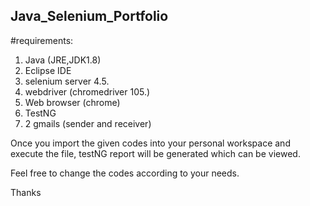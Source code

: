 ## Java_Selenium_Portfolio

#requirements:
1. Java (JRE,JDK1.8)
2. Eclipse IDE
3. selenium server 4.5.
4. webdriver (chromedriver 105.)
5. Web browser (chrome)
6. TestNG
7. 2 gmails (sender and receiver)

Once you import the given codes into your personal workspace and execute the file, testNG report will be generated
which can be viewed.

Feel free to change the codes according to your needs.


Thanks
